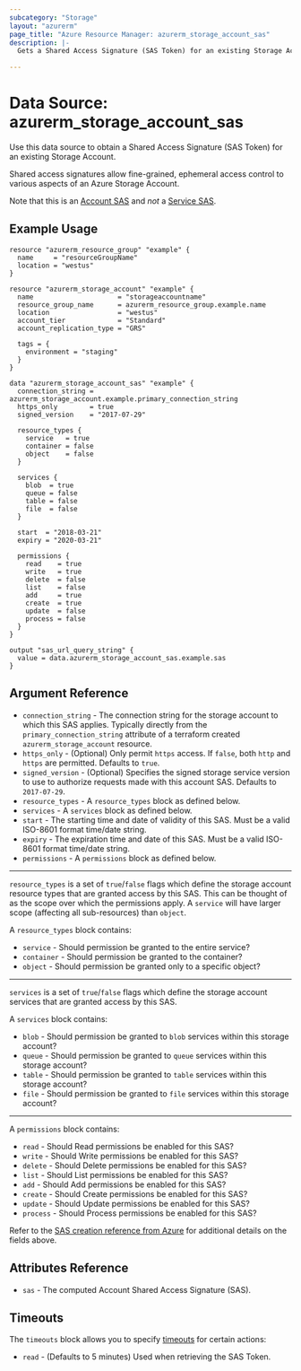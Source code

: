 ```yaml
---
subcategory: "Storage"
layout: "azurerm"
page_title: "Azure Resource Manager: azurerm_storage_account_sas"
description: |-
  Gets a Shared Access Signature (SAS Token) for an existing Storage Account.

---
```


# Data Source: azurerm_storage_account_sas

Use this data source to obtain a Shared Access Signature (SAS Token) for an existing Storage Account.

Shared access signatures allow fine-grained, ephemeral access control to various aspects of an Azure Storage Account.

Note that this is an [Account SAS](https://docs.microsoft.com/en-us/rest/api/storageservices/constructing-an-account-sas)
and *not* a [Service SAS](https://docs.microsoft.com/en-us/rest/api/storageservices/constructing-a-service-sas).

## Example Usage

```hcl
resource "azurerm_resource_group" "example" {
  name     = "resourceGroupName"
  location = "westus"
}

resource "azurerm_storage_account" "example" {
  name                     = "storageaccountname"
  resource_group_name      = azurerm_resource_group.example.name
  location                 = "westus"
  account_tier             = "Standard"
  account_replication_type = "GRS"

  tags = {
    environment = "staging"
  }
}

data "azurerm_storage_account_sas" "example" {
  connection_string = azurerm_storage_account.example.primary_connection_string
  https_only        = true
  signed_version    = "2017-07-29"

  resource_types {
    service   = true
    container = false
    object    = false
  }

  services {
    blob  = true
    queue = false
    table = false
    file  = false
  }

  start  = "2018-03-21"
  expiry = "2020-03-21"

  permissions {
    read    = true
    write   = true
    delete  = false
    list    = false
    add     = true
    create  = true
    update  = false
    process = false
  }
}

output "sas_url_query_string" {
  value = data.azurerm_storage_account_sas.example.sas
}
```

## Argument Reference

* `connection_string` - The connection string for the storage account to which this SAS applies. Typically directly from the `primary_connection_string` attribute of a terraform created `azurerm_storage_account` resource.
* `https_only` - (Optional) Only permit `https` access. If `false`, both `http` and `https` are permitted. Defaults to `true`.
* `signed_version` - (Optional) Specifies the signed storage service version to use to authorize requests made with this account SAS. Defaults to `2017-07-29`.
* `resource_types` - A `resource_types` block as defined below.
* `services` - A `services` block as defined below.
* `start` - The starting time and date of validity of this SAS. Must be a valid ISO-8601 format time/date string.
* `expiry` - The expiration time and date of this SAS. Must be a valid ISO-8601 format time/date string.
* `permissions` - A `permissions` block as defined below.

---

`resource_types` is a set of `true`/`false` flags which define the storage account resource types that are granted
access by this SAS. This can be thought of as the scope over which the permissions apply. A `service` will have
larger scope (affecting all sub-resources) than `object`.

A `resource_types` block contains:

* `service` - Should permission be granted to the entire service?
* `container` - Should permission be granted to the container?
* `object` - Should permission be granted only to a specific object?

---

`services` is a set of `true`/`false` flags which define the storage account services that are granted access by this SAS.

A `services` block contains:

* `blob` - Should permission be granted to `blob` services within this storage account?
* `queue` - Should permission be granted to `queue` services within this storage account?
* `table` - Should permission be granted to `table` services within this storage account?
* `file` - Should permission be granted to `file` services within this storage account?

---

A `permissions` block contains:


* `read` - Should Read permissions be enabled for this SAS?
* `write` - Should Write permissions be enabled for this SAS?
* `delete` - Should Delete permissions be enabled for this SAS?
* `list` - Should List permissions be enabled for this SAS?
* `add` - Should Add permissions be enabled for this SAS?
* `create` - Should Create permissions be enabled for this SAS?
* `update` - Should Update permissions be enabled for this SAS?
* `process` - Should Process permissions be enabled for this SAS?

Refer to the [SAS creation reference from Azure](https://docs.microsoft.com/en-us/rest/api/storageservices/constructing-an-account-sas)
for additional details on the fields above.

## Attributes Reference

* `sas` - The computed Account Shared Access Signature (SAS).

## Timeouts

The `timeouts` block allows you to specify [timeouts](https://www.terraform.io/docs/configuration/resources.html#timeouts) for certain actions:

* `read` - (Defaults to 5 minutes) Used when retrieving the SAS Token.

